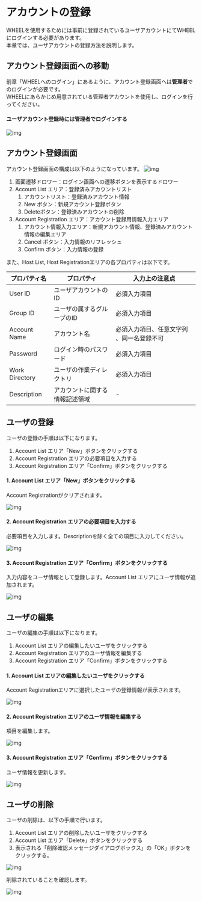 # アカウントの登録
WHEELを使用するためには事前に登録されているユーザアカウントにてWHEELにログインする必要があります。  
本章では、ユーザアカウントの登録方法を説明します。    

## アカウント登録画面への移動
前章「WHEELへのログイン」にあるように、アカウント登録画面へは**管理者**でのログインが必要です。  
WHEELにあらかじめ用意されている管理者アカウントを使用し、ログインを行ってください。  

#### ユーザアカウント登録時には管理者でログインする

![img](./img/admin_login.png "admin_login")  

## アカウント登録画面
アカウント登録画面の構成は以下のようになっています。 
![img](./img/useraccount.png "useraccount")  

1. 画面遷移ドロワー：ログイン画面への遷移ボタンを表示するドロワー
1. Account List エリア：登録済みアカウントリスト
    1. アカウントリスト：登録済みアカウント情報
    1. New ボタン：新規アカウント登録ボタン
    1. Deleteボタン：登録済みアカウントの削除
1. Account Registration エリア：アカウント登録用情報入力エリア
    1. アカウント情報入力エリア：新規アカウント情報、登録済みアカウント情報の編集エリア
    1. Cancel ボタン：入力情報のリフレッシュ
    1. Confirm ボタン：入力情報の登録

また、Host List, Host Registrationエリアの各プロパティは以下です。  

| プロパティ名 | プロパティ | 入力上の注意点 |
|----|----|----|
| User ID | ユーザアカウントのID | 必須入力項目 |
| Group ID | ユーザの属するグループのID | 必須入力項目 | 
| Account Name | アカウント名 | 必須入力項目、任意文字列 、同一名登録不可| 
| Password | ログイン時のパスワード | 必須入力項目 | 
| Work Directory | ユーザの作業ディレクトリ | 必須入力項目 | 
| Description | アカウントに関する情報記述領域 | - | 

## ユーザの登録
ユーザの登録の手順は以下になります。
1. Account List エリア「New」ボタンをクリックする
1. Account Registration エリアの必要項目を入力する
1. Account Registration エリア「Confirm」ボタンをクリックする  

#### 1. Account List エリア「New」ボタンをクリックする 

Account Registrationがクリアされます。

![img](./img/useraccount_new.png "useraccount_new")  

#### 2. Account Registration エリアの必要項目を入力する  

必要項目を入力します。Descriptionを除く全ての項目に入力してください。

![img](./img/useraccount_info.png "useraccount_info")  

#### 3. Account Registration エリア「Confirm」ボタンをクリックする  

入力内容をユーザ情報として登録します。Account List エリアにユーザ情報が追加されます。  

![img](./img/useraccount_confirm.png "useraccount_confirm")  

## ユーザの編集
ユーザの編集の手順は以下になります。
1. Account List エリアの編集したいユーザをクリックする
1. Account Registration エリアのユーザ情報を編集する
1. Account Registration エリア「Confirm」ボタンをクリックする  

#### 1. Account List エリアの編集したいユーザをクリックする

Account Registrationエリアに選択したユーザの登録情報が表示されます。

![img](./img/useraccount_edit.png "useraccount_edit")  

#### 2. Account Registration エリアのユーザ情報を編集する

項目を編集します。

![img](./img/useraccount_edit_info.png "useraccount_edit_info")  

#### 3. Account Registration エリア「Confirm」ボタンをクリックする  

ユーザ情報を更新します。

![img](./img/useraccount_edit_confirm.png "useraccount_edit_confirm")  

## ユーザの削除
ユーザの削除は、以下の手順で行います。
1. Account List エリアの削除したいユーザをクリックする
1. Account List エリア「Delete」ボタンをクリックする
1. 表示される「削除確認メッセージダイアログボックス」の「OK」ボタンをクリックする。  

![img](./img/useraccount_delete.png "useraccount_delete")  

削除されていることを確認します。  

![img](./img/useraccount_delete_result.png "useraccount_delete_result")  